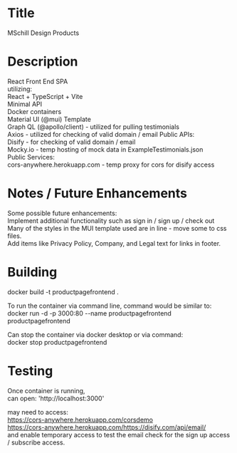 # Title

  MSchill Design Products  

# Description

  React Front End SPA   
  utilizing:   
     React + TypeScript + Vite   
     Minimal API   
     Docker containers   
     Material UI (@mui) Template  
     Graph QL (@apollo/client) - utilized for pulling testimonials  
     Axios - utilized for checking of valid domain / email
     Public APIs:   
       Disify - for checking of valid domain / email   
       Mocky.io - temp hosting of mock data in ExampleTestimonials.json   
     Public Services:   
       cors-anywhere.herokuapp.com - temp proxy for cors for disify access     

# Notes / Future Enhancements
  Some possible future enhancements:   
     Implement additional functionality such as sign in / sign up / check out   
     Many of the styles in the MUI template used are in line - move some to css files.   
     Add items like Privacy Policy, Company, and Legal text for links in footer.   

# Building

  docker build -t productpagefrontend .   

  To run the container via command line, command would be similar to:   
  docker run -d -p 3000:80 --name productpagefrontend productpagefrontend   

  Can stop the container via docker desktop or via command:   
  docker stop productpagefrontend   

# Testing
  Once container is running,   
  can open: 'http://localhost:3000'   

  may need to access:   
  https://cors-anywhere.herokuapp.com/corsdemo   
  https://cors-anywhere.herokuapp.com/https://disify.com/api/email/   
  and enable temporary access to test the email check for the sign up access / subscribe access.   


